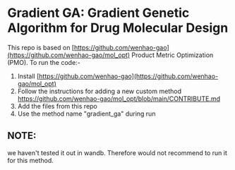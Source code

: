 # Gradient GA: Gradient Genetic Algorithm for Drug Molecular Design

This repo is based on [https://github.com/wenhao-gao](https://github.com/wenhao-gao/mol_opt) Product Metric Optimization (PMO). 
To run the code:-
1. Install [https://github.com/wenhao-gao](https://github.com/wenhao-gao/mol_opt)
2. Follow the instructions for adding a new custom method https://github.com/wenhao-gao/mol_opt/blob/main/CONTRIBUTE.md
3. Add the files from this repo
4. Use the method name "gradient_ga" during run

## NOTE: 
we haven't tested it out in wandb. Therefore would not recommend to run it for this method.
